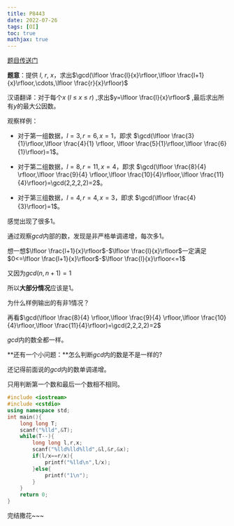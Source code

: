 ```yaml
---
title: P8443
date: 2022-07-26
tags: [OI]
toc: true
mathjax: true
---
```


[题目传送门](https://www.luogu.com.cn/problem/P8443)

**题意**：提供 $l$, $r$, $x$，求出$\gcd(\lfloor \frac{l}{x}\rfloor,\lfloor \frac{l+1}{x}\rfloor,\cdots,\lfloor \frac{r}{x}\rfloor)$

汉语翻译：对于每个$x$ ($l$ $\leq$ $x$ $\leq$ $r)$ ,求出$y=\lfloor \frac{l}{x}\rfloor$ ,最后求出所有$y$的最大公因数。

观察样例：
- 对于第一组数据，$l=3,r=6,x=1$，即求 $\gcd(\lfloor \frac{3}{1}\rfloor,\lfloor \frac{4}{1} \rfloor, \lfloor \frac{5}{1}\rfloor,\lfloor \frac{6}{1}\rfloor)=1$。

- 对于第二组数据，$l=8,r=11,x=4$，即求 $\gcd(\lfloor \frac{8}{4} \rfloor,\lfloor \frac{9}{4} \rfloor,\lfloor \frac{10}{4}\rfloor,\lfloor \frac{11}{4}\rfloor)=\gcd(2,2,2,2)=2$。

- 对于第三组数据，$l=4,r=4,x=3$，即求 $\gcd(\lfloor \frac{4}{3}\rfloor)=1$。

感觉出现了很多$1$。

通过观察$gcd$内部的数，发现是非严格单调递增，每次多$1$。

想一想$\lfloor \frac{l+1}{x}\rfloor$-$\lfloor \frac{l}{x}\rfloor$一定满足$0<=\lfloor \frac{l+1}{x}\rfloor$-$\lfloor \frac{l}{x}\rfloor<=1$

又因为$gcd(n,n+1)=1$

所以**大部分情况**应该是1。


为什么样例输出的有非1情况？

再看$\gcd(\lfloor \frac{8}{4} \rfloor,\lfloor \frac{9}{4} \rfloor,\lfloor \frac{10}{4}\rfloor,\lfloor \frac{11}{4}\rfloor)=\gcd(2,2,2,2)=2$

$gcd$内的数全都一样。

**还有一个小问题：**怎么判断$gcd$内的数是不是一样的?

还记得前面说的$gcd$内的数单调递增。

只用判断第一个数和最后一个数相不相同。


```cpp
#include <iostream>
#include <cstdio>
using namespace std;
int main(){
    long long T;
    scanf("%lld",&T);
    while(T--){
        long long l,r,x;
        scanf("%lld%lld%lld",&l,&r,&x);
        if(l/x==r/x){
            printf("%lld\n",l/x);
        }else{
            printf("1\n");
        }
    }
    return 0;
}
```


完结撒花~~~
